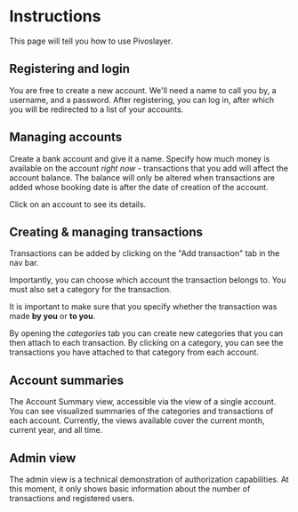 # Instructions

This page will tell you how to use Pivoslayer.

## Registering and login

You are free to create a new account. We'll need a name to call you by, a username, and a password. After registering, you can log in, after which you will be redirected to a list of your accounts.

## Managing accounts 

Create a bank account and give it a name. Specify how much money is available on the account *right now* - transactions that you add will affect the account balance. The balance will only be altered when transactions are added whose booking date is after the date of creation of the account.

Click on an account to see its details.

## Creating & managing transactions

Transactions can be added by clicking on the "Add transaction" tab in the nav bar.

Importantly, you can choose which account the transaction belongs to. You must also set a category for the transaction.

It is important to make sure that you specify whether the transaction was made **by you** or **to you**.

By opening the _categories_ tab you can create new categories that you can then attach to each transaction. By clicking on a category, you can see the transactions you have attached to that category from each account.

## Account summaries

The Account Summary view, accessible via the view of a single account. You can see visualized summaries of the categories and transactions of each account. Currently, the views available cover the current month, current year, and all time.

## Admin view

The admin view is a technical demonstration of authorization capabilities. At this moment, it only shows basic information about the number of transactions and registered users.